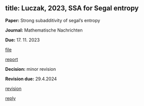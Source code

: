 title: Luczak, 2023, SSA for Segal entropy
---

**Paper:**   Strong subadditivity of segal’s entropy
 
**Journal:** Mathematische Nachrichten

**Due:** 17. 11. 2023

[file](REF_luczak2023/file.pdf)

[report](REF_luczak2023/report.pdf)


**Decision:**  minor revision     

**Revision due:** 29.4.2024 

[revision](REF_luczak2023/revised.pdf)   

[reply](REF_luczak2023/reply.pdf)   




